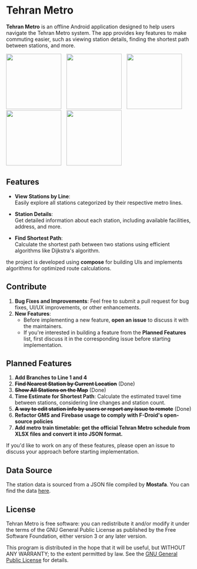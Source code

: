 # Tehran Metro

**Tehran Metro** is an offline Android application designed to help users navigate the Tehran Metro system. The app provides key features to make commuting easier, such as viewing station details, finding the shortest path between stations, and more.

<img src="https://github.com/user-attachments/assets/7a17d4a7-14a5-43c4-8a29-02aa5082e871" width="150" style="display: inline-block; margin-right: 10px;"/>
<img src="https://github.com/user-attachments/assets/36ebec47-146a-4833-88be-dd231a3b57e9" width="150" style="display: inline-block; margin-right: 10px;"/>
<img src="https://github.com/user-attachments/assets/3b37e083-c3a0-4fe5-a33d-d7e3d96ed787" width="150" style="display: inline-block; margin-right: 10px;"/>
<img src="https://github.com/user-attachments/assets/99f41c03-0ea4-4900-b6c0-72e1100eed0f" width="150" style="display: inline-block; margin-right: 10px;"/>
<img src="https://github.com/user-attachments/assets/f7e4f330-a71d-427f-a571-88d0158aab26" width="150" style="display: inline-block; margin-right: 10px;"/>

## Features
- **View Stations by Line**:  
  Easily explore all stations categorized by their respective metro lines.

- **Station Details**:  
  Get detailed information about each station, including available facilities, address, and more.

- **Find Shortest Path**:  
  Calculate the shortest path between two stations using efficient algorithms like Dijkstra's algorithm.

the project is developed using **compose** for building UIs and implements algorithms for optimized route calculations.

## Contribute
1. **Bug Fixes and Improvements**: Feel free to submit a pull request for bug fixes, UI/UX improvements, or other enhancements.
2. **New Features**: 
   - Before implementing a new feature, **open an issue** to discuss it with the maintainers.
   - If you're interested in building a feature from the **Planned Features** list, first discuss it in the corresponding issue before starting implementation.

## Planned Features
1. **Add Branches to Line 1 and 4**
2. ~~**Find Nearest Station by Current Location**~~ (Done)
3. ~~**Show All Stations on the Map**~~ (Done)
5. **Time Estimate for Shortest Path**: Calculate the estimated travel time between stations, considering line changes and station count.
6. ~~**A way to edit station info by users or report any issue to remote**~~ (Done)
7. **Refactor GMS and Firebase usage to comply with F-Droid's open-source policies**
8. **Add metro train timetable: get the official Tehran Metro schedule from XLSX files and convert it into JSON format.**


If you'd like to work on any of these features, please open an issue to discuss your approach before starting implementation.

## Data Source
The station data is sourced from a JSON file compiled by **Mostafa**. You can find the data [here](https://github.com/mostafa-kheibary/tehran-metro-data/).

## License
Tehran Metro is free software: you can redistribute it and/or modify it under the terms of the GNU General Public License as published by the Free Software Foundation, either version 3 or any later version.

This program is distributed in the hope that it will be useful, but WITHOUT ANY WARRANTY; to the extent permitted by law. See the [GNU General Public License](https://www.gnu.org/licenses/) for details.
